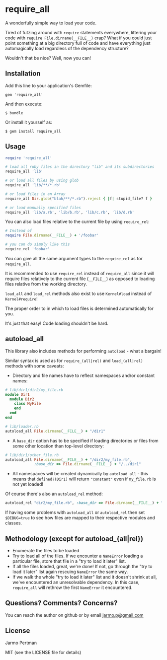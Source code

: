 # require_all

A wonderfully simple way to load your code.

Tired of futzing around with `require` statements everywhere, littering your code
with `require File.dirname(__FILE__)` crap?  What if you could just 
point something at a big directory full of code and have everything just 
automagically load regardless of the dependency structure?  

Wouldn't that be nice?  Well, now you can!

## Installation

Add this line to your application's Gemfile:

    gem 'require_all'

And then execute:

    $ bundle

Or install it yourself as:

    $ gem install require_all

## Usage

```ruby
require 'require_all'

# load all ruby files in the directory "lib" and its subdirectories
require_all 'lib'

# or load all files by using glob
require_all 'lib/**/*.rb'

# or load files in an Array
require_all Dir.glob("blah/**/*.rb").reject { |f| stupid_file? f }

# or load manually specified files
require_all 'lib/a.rb', 'lib/b.rb', 'lib/c.rb', 'lib/d.rb'
```

You can also load files relative to the current file by using `require_rel`:

```ruby
# Instead of
require File.dirname(__FILE__) + '/foobar'

# you can do simply like this
require_rel 'foobar'
```

You can give all the same argument types to the `require_rel` as for `require_all`.

It is recommended to use `require_rel` instead of `require_all` since it will require files relatively
to the current file (`__FILE__`) as opposed to loading files relative from the working directory.

`load_all` and `load_rel` methods also exist to use `Kernel#load` instead of `Kernel#require`!

The proper order to in which to load files is determined automatically for you.
 
It's just that easy!  Code loading shouldn't be hard.

## autoload_all

This library also includes methods for performing `autoload` - what a bargain!

Similar syntax is used as for `require_(all|rel)` and `load_(all|rel)` methods with some caveats:

* Directory and file names have to reflect namespaces and/or constant names:

```ruby
# lib/dir1/dir2/my_file.rb
module Dir1
  module Dir2
    class MyFile
    end
  end
end

# lib/loader.rb
autoload_all File.dirname(__FILE__) + "/dir1"
```

* A `base_dir` option has to be specified if loading directories or files from some other location
  than top-level directory:

```ruby
# lib/dir1/other_file.rb
autoload_all File.dirname(__FILE__) + "/dir2/my_file.rb",
             :base_dir => File.dirname(__FILE__) + "/../dir1"
```
  
* All namespaces will be created dynamically by `autoload_all` - this means that `defined?(Dir1)` will
  return `"constant"` even if `my_file.rb` is not yet loaded!

Of course there's also an `autoload_rel` method:
```ruby
autoload_rel "dir2/my_file.rb", :base_dir => File.dirname(__FILE__) + "/../dir1"
```

If having some problems with `autoload_all` or `autoload_rel` then set `$DEBUG=true` to see how files
are mapped to their respective modules and classes.

## Methodology (except for autoload_{all|rel})

* Enumerate the files to be loaded
* Try to load all of the files.  If we encounter a `NameError` loading a 
  particular file, store that file in a "try to load it later" list.
* If all the files loaded, great, we're done! If not, go through the
  "try to load it later" list again rescuing `NameError` the same way.
* If we walk the whole "try to load it later" list and it doesn't shrink
  at all, we've encountered an unresolvable dependency.  In this case,
  `require_all` will rethrow the first `NameError` it encountered.

## Questions? Comments? Concerns?

You can reach the author on github or by email [jarmo.p@gmail.com](mailto:jarmo.p@gmail.com)

## License

Jarmo Pertman

MIT (see the LICENSE file for details)
